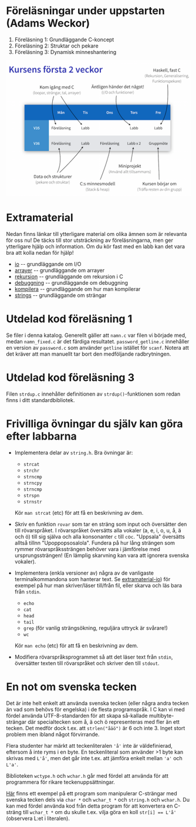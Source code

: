 # Föreläsningar under uppstarten (Adams Weckor)

1. Föreläsning 1: Grundläggande C-koncept
2. Föreläsning 2: Struktar och pekare
3. Föreläsning 3: Dynamisk minneshantering

![Översikt över innehållet](overview.png)


# Extramaterial 

Nedan finns länkar till ytterligare material om olika ämnen som är
relevanta för oss nu! De täcks till stor utsträckning av
föreläsningarna, men ger ytterligare hjälp och information. Om du
kör fast med en labb kan det vara bra att kolla nedan för hjälp!

* [io](extra/io/) -- grundläggande om I/O
* [arrayer](extra/arrayer) -- grundläggande om arrayer
* [rekursion](extra/rekursion) -- grundläggande om rekursion i C
* [debuggning](extra/debuggning) -- grundläggande om debuggning
* [kompilera](extra/kompilera) -- grundläggande om hur man kompilerar
* [strings](extra/strings) -- grundläggande om strängar



# Utdelad kod föreläsning 1

Se filer i denna katalog. Generellt gäller att `namn.c` var filen
vi började med, medan `namn_fixed.c` är det färdiga resultatet.
`password_getline.c` innehåller en version av `password.c` som
använder `getline` istället för `scanf`. Notera att det kräver
att man manuellt tar bort den medföljande radbrytningen.


# Utdelad kod föreläsning 3

Filen `strdup.c` innehåller definitionen av `strdup()`-funktionen
som redan finns i ditt standardbibliotek.


# Frivilliga övningar du själv kan göra efter labbarna

* Implementera delar av `string.h`. Bra övningar är:
  - `strcat`
  - `strchr`
  - `strncmp`
  - `strncpy`
  - `strncmp`
  - `strspn`
  - `strnstr`

  Kör `man strcat` (etc) för att få en beskrivning av dem.

* Skriv en funktion `rovar` som tar en sträng som input och
  översätter den till rövarspråket. I rövarspråket översätts alla
  vokaler (a, e, i, o, u, å, ä och ö) till sig själva och alla
  konsonanter `c` till `c`o`c`. "Uppsala" översätts alltså tillnn
  "Upoppopsosalola". Fundera på hur lång strängen som rymmer
  rövarspråkssträngen behöver vara i jämförelse med
  ursprungssträngen! (En lämplig skarvning kan vara att ignorera
  svenska vokaler).

* Implementera (enkla versioner av) några av de vanligaste
  terminalkommandona som hanterar text. Se
  [extramaterial-io](extramaterial-io))
  för exempel på hur man skriver/läser till/från fil, eller skarva
  och läs bara från `stdin`.
  - `echo`
  - `cat`
  - `head`
  - `tail`
  - `grep` (för vanlig strängsökning, reguljära uttryck är svårare!)
  - `wc`

  Kör `man echo` (etc) för att få en beskrivning av dem.

* Modifiera rövarspråksprogrammet så att det läser text från
  `stdin`, översätter texten till rövarspråket och skriver den
  till `stdout`.


# En not om svenska tecken 

Det är inte helt enkelt att använda svenska tecken (eller några
andra tecken än vad som behövs för engelska) i de flesta programspråk.
I C kan vi med fördel använda UTF-8-standarden för att skapa
så-kallade multibyte-strängar där specialtecken som å, ä och ö
representeras med fler än ett tecken. Det medför dock t.ex. att
`strlen("åäö")` är 6 och inte 3. Inget stort problem men ibland
något förvirrande.

Flera studenter har märkt att teckenliteralen `'å'` inte är väldefinierad,
eftersom å inte ryms i en byte. En teckenliteral som använder >1 byte
kan skrivas med `L'å'`, men det går inte t.ex. att jämföra enkelt mellan
`'a'` och `L'a'`.

Biblioteken `wctype.h` och `wchar.h` går med fördel att använda för
att programmera för rikare teckenuppsättningar. 

[Här](swedish.c) finns ett exempel på ett program som manipulerar
C-strängar med svenska tecken dels via `char *` och `wchar_t *` och
`string.h` och `wchar.h`. Du kan med fördel använda kod från detta
program för att konvertera en C-sträng till `wchar_t *` om du skulle
t.ex. vilja göra en koll `str[i] == L'å'` (observera L:et i literalen).

